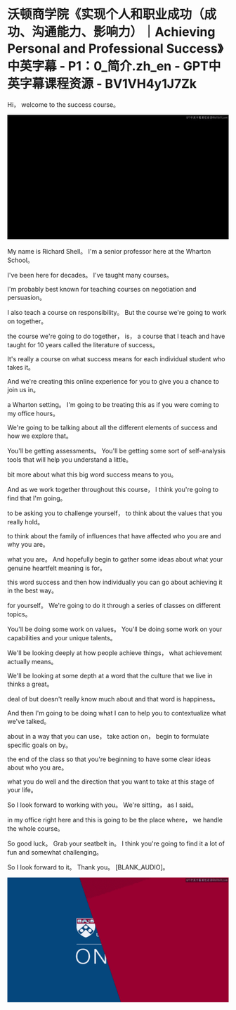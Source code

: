 # 沃顿商学院《实现个人和职业成功（成功、沟通能力、影响力）｜Achieving Personal and Professional Success》中英字幕 - P1：0_简介.zh_en - GPT中英字幕课程资源 - BV1VH4y1J7Zk

Hi， welcome to the success course。

![](img/ae113cf0621a4290405f13296333fd6d_1.png)

My name is Richard Shell。 I'm a senior professor here at the Wharton School。

I've been here for decades。 I've taught many courses。

I'm probably best known for teaching courses on negotiation and persuasion。

I also teach a course on responsibility。 But the course we're going to work on together。

the course we're going to do together， is， a course that I teach and have taught for 10 years called the literature of success。

It's really a course on what success means for each individual student who takes it。

And we're creating this online experience for you to give you a chance to join us in。

a Wharton setting。 I'm going to be treating this as if you were coming to my office hours。

We're going to be talking about all the different elements of success and how we explore that。

You'll be getting assessments。 You'll be getting some sort of self-analysis tools that will help you understand a little。

bit more about what this big word success means to you。

And as we work together throughout this course， I think you're going to find that I'm going。

to be asking you to challenge yourself， to think about the values that you really hold。

to think about the family of influences that have affected who you are and why you are。

what you are。 And hopefully begin to gather some ideas about what your genuine heartfelt meaning is for。

this word success and then how individually you can go about achieving it in the best way。

for yourself。 We're going to do it through a series of classes on different topics。

You'll be doing some work on values。 You'll be doing some work on your capabilities and your unique talents。

We'll be looking deeply at how people achieve things， what achievement actually means。

We'll be looking at some depth at a word that the culture that we live in thinks a great。

deal of but doesn't really know much about and that word is happiness。

And then I'm going to be doing what I can to help you to contextualize what we've talked。

about in a way that you can use， take action on， begin to formulate specific goals on by。

the end of the class so that you're beginning to have some clear ideas about who you are。

what you do well and the direction that you want to take at this stage of your life。

So I look forward to working with you。 We're sitting， as I said。

in my office right here and this is going to be the place where， we handle the whole course。

So good luck。 Grab your seatbelt in。 I think you're going to find it a lot of fun and somewhat challenging。

So I look forward to it。 Thank you。 [BLANK_AUDIO]。

![](img/ae113cf0621a4290405f13296333fd6d_3.png)
